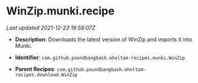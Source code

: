 # WinZip.munki.recipe

_Last updated 2021-12-23 19:58:07Z_

- **Description**: Downloads the latest version of WinZip and imports it into Munki.

- **Identifier**: `com.github.poundbangbash.eholtam-recipes.munki.WinZip`

- **Parent Recipes**: `com.github.poundbangbash.eholtam-recipes.download.WinZip`